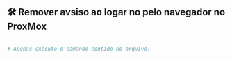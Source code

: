 ## 🛠️ Remover avsiso ao logar no pelo navegador no ProxMox

```bash

# Apenas execute o camando contido no arquivo.

```